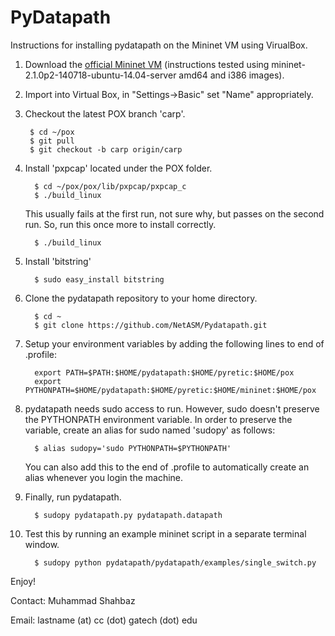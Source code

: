 PyDatapath
==========

Instructions for installing pydatapath on the Mininet VM using VirualBox.

1. Download the [official Mininet VM](https://github.com/mininet/mininet/wiki/Mininet-VM-Images) 
(instructions tested using mininet-2.1.0p2-140718-ubuntu-14.04-server amd64 and i386 images).

2. Import into Virtual Box, in "Settings->Basic" set "Name" appropriately.

3. Checkout the latest POX branch 'carp'.
         
        $ cd ~/pox
        $ git pull
        $ git checkout -b carp origin/carp 
   
4. Install 'pxpcap' located under the POX folder.

         $ cd ~/pox/pox/lib/pxpcap/pxpcap_c
         $ ./build_linux
    This usually fails at the first run, not sure why, but passes on the second run. 
    So, run this once more to install correctly.
         
         $ ./build_linux
         
5. Install 'bitstring' 
        
         $ sudo easy_install bitstring
   
5. Clone the pydatapath repository to your home directory.
         
         $ cd ~   
         $ git clone https://github.com/NetASM/Pydatapath.git
         
6. Setup your environment variables by adding the following lines to end of .profile:

         export PATH=$PATH:$HOME/pydatapath:$HOME/pyretic:$HOME/pox   
         export PYTHONPATH=$HOME/pydatapath:$HOME/pyretic:$HOME/mininet:$HOME/pox

7. pydatapath needs sudo access to run. However, sudo doesn't preserve the PYTHONPATH environment variable.
In order to preserve the variable, create an alias for sudo named 'sudopy' as follows:

         $ alias sudopy='sudo PYTHONPATH=$PYTHONPATH'
    You can also add this to the end of .profile to automatically create an alias whenever you login the machine.
     
8. Finally, run pydatapath.
         
         $ sudopy pydatapath.py pydatapath.datapath
         
9. Test this by running an example mininet script in a separate terminal window.

         $ sudopy python pydatapath/pydatapath/examples/single_switch.py
         
Enjoy!
         
Contact: Muhammad Shahbaz 

Email: lastname (at) cc (dot) gatech (dot) edu
         
    

         
   

